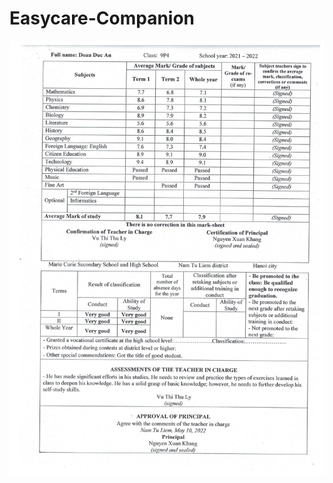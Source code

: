 # Easycare-Companion
![demo](https://github.com/picard587/Easycare-Companion/blob/main/001.jpg?raw=true)
